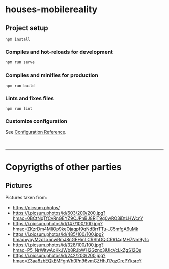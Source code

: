 # houses-mobilereality

## Project setup
```
npm install
```

### Compiles and hot-reloads for development
```
npm run serve
```

### Compiles and minifies for production
```
npm run build
```

### Lints and fixes files
```
npm run lint
```

### Customize configuration
See [Configuration Reference](https://cli.vuejs.org/config/).

<br/><hr/>

# Copyrigths of other parties
## Pictures
Pictures taken from: <br/>
 - https://picsum.photos/
 - https://i.picsum.photos/id/603/200/200.jpg?hmac=0BCtNqTfCvRnGEYZ9CJPnBJ8RjT9g0wRO3iDtLHWcnY
 - https://i.picsum.photos/id/147/100/100.jpg?hmac=ZKzrDm4MliOp9keOjaqpf9qNdBrrTTu-_C5mfgA6uMk
 - https://i.picsum.photos/id/485/100/100.jpg?hmac=ybyMzdLx5nwRmJ8nGEHmLCRShOQiCR614gMH7Nm9y1c
 - https://i.picsum.photos/id/328/100/100.jpg?hmac=P5_NrWitwAoKkJWb8RJbWH2Gznx3jUIcVcLkZgS12Qs
 - https://i.picsum.photos/id/242/200/200.jpg?hmac=Z3aa8zbEQkEMFgnVh0Pn96vmCZHhJ17qzCrePYksrcY
